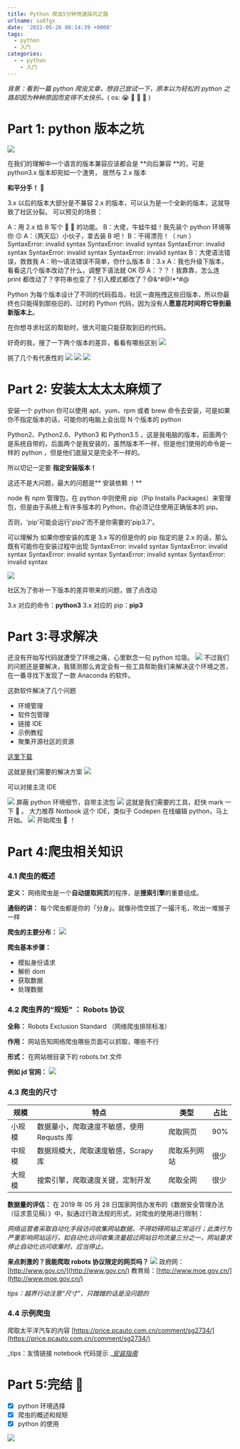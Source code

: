 ```yaml
---
title: Python 爬虫5分钟快速踩坑之路
urlname: sa8fgx
date: '2022-05-26 08:14:39 +0000'
tags:
  - python
  - 入门
categories:
  - - python
    - 入门
---
```


_背景：看到一篇 python 爬虫文章，想自己尝试一下，原本以为轻松的 python 之路却因为种种原因而变得不太快乐。_( os: 😭 🐂 🐍 🍜 )

# Part 1: python 版本之坑

![](http://rfxd3bqqt.hn-bkt.clouddn.com/blog/FrmrBlbLn8IHCH-U38ajUu9N7rPX.png)

在我们的理解中一个语言的版本兼容应该都会是 **向后兼容 **的，可是 python3.x 版本却宛如一个渣男，
居然与 2.x 版本

**和平分手！ 👋**

3.x 以后的版本大部分是不兼容 2.x 的版本，可以认为是一个全新的版本，这就导致了社区分裂。
可以预见的场景：

A：用 2.x 给 B 写个 🐂 🍺 的功能。
B：大佬，牛蛙牛蛙！我先装个 python 环境等你 😗
A：（两天后）小伙子，拿去装 B 吧！
B：干得漂亮！（ run ）
SyntaxError: invalid syntax
SyntaxError: invalid syntax
SyntaxError: invalid syntax
SyntaxError: invalid syntax
SyntaxError: invalid syntax
B：大佬语法错误，救救我
A：哟～语法错误不简单，你什么版本
B：3.x
A：我也升级下版本，看看这几个版本改动了什么，调整下语法就 OK 😼
A：？？！我靠靠，怎么连 print 都改动了？字符串也变了？引入模式都改了？@&^#@!\*^#@

Python 为每个版本设计了不同的代码孤岛，社区一直拖拽这些旧版本，所以你最终也只能得到那些旧的、过时的 Python 代码，因为没有人**愿意花时间将它导到最新版本上**。

在你想寻求社区的帮助时，很大可能只能获取到旧的代码。

好奇的我，搜了一下两个版本的差异，看看有哪些区别
![](http://rfxd3bqqt.hn-bkt.clouddn.com/blog/FuzrAPTlQvugefFlyKVa4jxzU6bH.png)

挑了几个有代表性的
![](http://rfxd3bqqt.hn-bkt.clouddn.com/blog/FtLrybZOkCgpwfP1Kg3n25xoqgAn.png)
![](http://rfxd3bqqt.hn-bkt.clouddn.com/blog/FohL-vvUGuvPZYIuWUYi73Fzd1xJ.png)
![](http://rfxd3bqqt.hn-bkt.clouddn.com/blog/FnsbKT1n-N3488WpcBZAMpYt99Sj.png)

# Part 2: 安装太太太太麻烦了

安装一个 python 你可以使用 apt、yum、rpm 或者 brew 命令去安装，可是如果你不指定版本的话，可能你的电脑上会出现 N 个版本的 python

Python2、Python2.6、Python3 和 Python3.5 ，这是我电脑的版本，前面两个是系统自带的，后面两个是我安装的，虽然版本不一样，但是他们使用的命令是一样的 python ，但是他们底层又是完全不一样的。

所以切记一定要 **指定安装版本！**

这还不是大问题，最大的问题是** 安装依赖 ！**

node 有 npm 管理包，在 python 中则使用 pip（Pip Installs Packages）来管理包，但是由于系统上有许多版本的 Python，你必须记住使用正确版本的 pip。

否则，'pip'可能会运行'pip2'而不是你需要的'pip3.7'。

可以理解为 如果你想安装的库是 3.x 写的但是你的 pip 指定的是 2.x 的话，那么既有可能你在安装过程中出现
SyntaxError: invalid syntax
SyntaxError: invalid syntax
SyntaxError: invalid syntax
SyntaxError: invalid syntax
SyntaxError: invalid syntax

![](http://rfxd3bqqt.hn-bkt.clouddn.com/blog/FocyjzaQ92quDMkzj9zGinVIIgTR.png)

社区为了弥补一下版本的差异带来的问题，做了点改动

3.x 对应的命令：**python3**
3.x 对应的 pip：**pip3**

# Part 3:寻求解决

还没有开始写代码就遭受了环境之痛，心里默念一句 python 垃圾。
![](http://rfxd3bqqt.hn-bkt.clouddn.com/blog/FkGIEzgSO3jF75YVx_gFAC5XXY1F.png)
不过我们的问题还是要解决，我猜测那么肯定会有一些工具帮助我们来解决这个环境之苦，在一番寻找下发现了一款 Anaconda 的软件。

这款软件解决了几个问题

- 环境管理
- 软件包管理
- 链接 IDE
- 示例教程
- 聚集开源社区的资源

[这里下载](https://www.anaconda.com/products/individual)

这就是我们需要的解决方案
![](http://rfxd3bqqt.hn-bkt.clouddn.com/blog/FkC31h2VdyqoqkgkXMYPDPSlUu58.png)

可以对接主流 IDE

![](http://rfxd3bqqt.hn-bkt.clouddn.com/blog/FsuLDYxnkh_2Y7VaA6SMuJsUDTey.png)
屏蔽 python 环境细节，自带主流包
![](http://rfxd3bqqt.hn-bkt.clouddn.com/blog/FlgkQl0Cgs76KK5mNEDW23tI776n.png)
这就是我们需要的工具，赶快 mark 一下 📝 。
大力推荐 Notbook 这个 IDE，类似于 Codepen 在线编辑 python，马上开始。
![](http://rfxd3bqqt.hn-bkt.clouddn.com/blog/FqxDxLcW4DAQ4CBSWkjnh6EWQTvg.png)
开始爬虫 🐛 ！

# Part 4:爬虫相关知识

### 4.1 爬虫的概述

**定义：**
网络爬虫是一个**自动提取网页**的程序，是**搜索引擎**的重要组成。

**通俗的讲：**
每个爬虫都是你的「分身」。就像孙悟空拔了一撮汗毛，吹出一堆猴子一样

**爬虫的主要分布：**
![](http://rfxd3bqqt.hn-bkt.clouddn.com/blog/FsdnEvzhCMQbhgPcqALqfYiZwT0S.png)

**爬虫基本步骤：**

- 模拟身份请求
- 解析 dom
- 获取数据
- 处理数据

### 4.2 爬虫界的“规矩” ： Robots 协议

**全称：**
Robots Exclusion Standard （网络爬虫排除标准）

**作用：**
网站告知网络爬虫哪些页面可以抓取，哪些不行

**形式：**
在网站根目录下的 robots.txt 文件

**例如 jd 官网：**
![](http://rfxd3bqqt.hn-bkt.clouddn.com/blog/FhaBqFrLK_Bm66u1nwZO_INJnm3q.png)

### 4.3 爬虫的尺寸

| 规模   | 特点                                      | 类型         | 占比 |
| ------ | ----------------------------------------- | ------------ | ---- |
| 小规模 | 数据量小，爬取速度不敏感，使用 Requsts 库 | 爬取网页     | 90%  |
| 中规模 | 数据规模大，爬取速度敏感，Scrapy 库       | 爬取系列网站 | 很少 |
| 大规模 | 搜索引擎，爬取速度关键，定制开发          | 爬取全网     | 很少 |

**数据量的评估：**
在 2019 年 05 月 28 日国家网信办发布的《数据安全管理办法（征求意见稿）》中，拟通过行政法规的形式，对爬虫的使用进行限制：

_网络运营者采取自动化手段访问收集网站数据，不得妨碍网站正常运行；此类行为严重影响网站运行，如自动化访问收集流量超过网站日均流量三分之一，网站要求停止自动化访问收集时，应当停止。_

**来点刺激的？我能爬取 robots 协议限定的网页吗？**
![](http://rfxd3bqqt.hn-bkt.clouddn.com/blog/FmpDYwITZyZGzOyVGbtwCekAINbM.png)
政府网：[http://www.gov.cn/](http://www.gov.cn/)
教育局：[http://www.moe.gov.cn/](http://www.moe.gov.cn/)

_tips：越界行动注意“尺寸”，只蹭蹭的话是没问题的_

### 4.4 示例爬虫

爬取太平洋汽车的内容
[https://price.pcauto.com.cn/comment/sg2734/](https://price.pcauto.com.cn/comment/sg2734/)

_tips：友情链接 notebook 代码提示 _[_安装指南_](https://www.jianshu.com/p/2e8a6596139a)

#

# Part 5:完结 🎉

- [x] python 环境选择
- [x] 爬虫的概述和规矩
- [x] python 的使用

![](http://rfxd3bqqt.hn-bkt.clouddn.com/blog/FqxDxLcW4DAQ4CBSWkjnh6EWQTvg.png)

##

